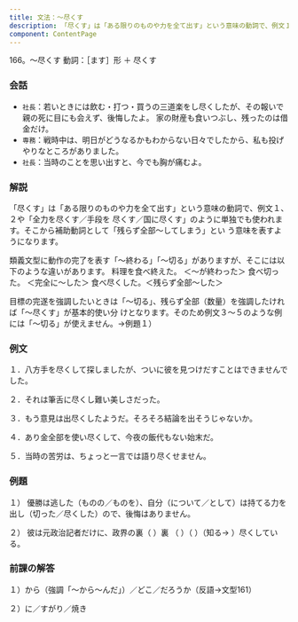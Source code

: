 ```yaml
---
title: 文法：～尽くす
description: 「尽くす」は「ある限りのものや力を全て出す」という意味の動詞で、例文１、２や「全力を尽くす／手段を 尽くす／国に尽くす」のように単独でも使われます。そこから補助動詞として「残らず全部～してしまう」とい う意味を表すようになります。
component: ContentPage
---
```



166。～尽くす
動詞：［ます］形 ＋ 尽くす
### 会話
- `社長`：若いときには飲む・打つ・買うの三道楽をし尽くしたが、その報いで親の死に目にも会えず、後悔したよ。 家の財産も食いつぶし、残ったのは借金だけ。 
- `専務`：戦時中は、明日がどうなるかもわからない日々でしたから、私も投げやりなところがありました。
- `社長`：当時のことを思い出すと、今でも胸が痛むよ。
### 解説
「尽くす」は「ある限りのものや力を全て出す」という意味の動詞で、例文１、２や「全力を尽くす／手段を 尽くす／国に尽くす」のように単独でも使われます。そこから補助動詞として「残らず全部～してしまう」とい う意味を表すようになります。

類義文型に動作の完了を表す「～終わる」「～切る」がありますが、そこには以下のような違いがあります。 料理を食べ終えた。 ＜～が終わった＞ 食べ切った。 ＜完全に～した＞ 食べ尽くした。＜残らず全部～した＞

目標の完遂を強調したいときは「～切る」、残らず全部（数量）を強調したければ「～尽くす」が基本的使い分 けとなります。そのため例文３～５のような例には「～切る」が使えません。→例題１）
### 例文
１．八方手を尽くして探しましたが、ついに彼を見つけだすことはできませんでした。

２．それは筆舌に尽くし難い美しさだった。

３．もう意見は出尽くしたようだ。そろそろ結論を出そうじゃないか。

４．あり金全部を使い尽くして、今夜の飯代もない始末だ。

５．当時の苦労は、ちょっと一言では語り尽くせません。
### 例題
１） 優勝は逃した（ものの／ものを）、自分（について／として）は持てる力を出し（切った／尽くした）ので、後悔はありません。    

２） 彼は元政治記者だけに、政界の裏（ ）裏 （ ）（ ）（知る→ ）尽くしている。
### 前課の解答
１）から（強調「～から～んだ」）／どこ／だろうか（反語→文型161）

２）に／すがり／焼き
